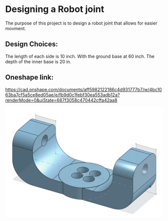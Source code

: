 # Designing a Robot joint
The purpose of this project is to design a robot joint that allows for easier movment.


## Design Choices:
The length of each side is 10 inch. With the ground base at 60 inch.
The depth of the inner base is 20 in. 


## Oneshape link:
https://cad.onshape.com/documents/aff5982122186c4d931777b7/w/4bc1063ba7cf5a5ce8ed05ae/e/fb9d0c1febf30ea553adb12a?renderMode=0&uiState=687f3058c470442cffa42aa8

![alt text](  https://github.com/Ruwaa-A/Designing_Robot_joint/blob/main/Robot%20Joint.png )

